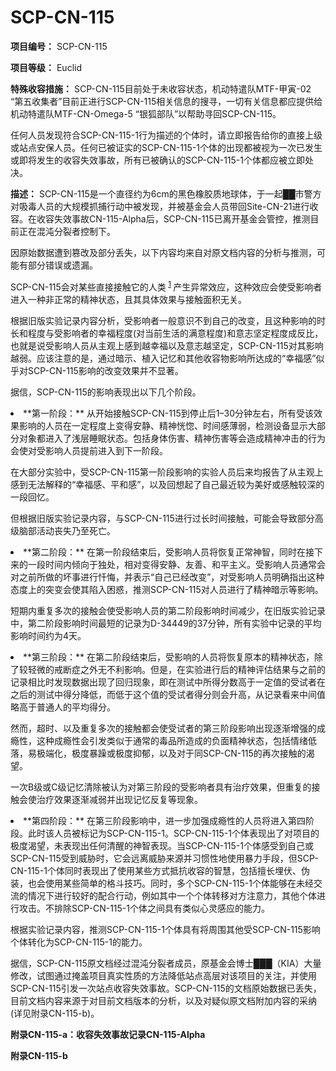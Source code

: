 # SCP-CN-115

**项目编号：** SCP-CN-115

**项目等级：** Euclid

**特殊收容措施：** SCP-CN-115目前处于未收容状态，机动特遣队MTF-甲寅-02 “第五收集者”目前正进行SCP-CN-115相关信息的搜寻，一切有关信息都应提供给机动特遣队MTF-CN-Omega-5 “银狐部队”以帮助寻回SCP-CN-115。

任何人员发现符合SCP-CN-115-1行为描述的个体时，请立即报告给你的直接上级或站点安保人员。任何已被证实的SCP-CN-115-1个体的出现都被视为一次已发生或即将发生的收容失效事故，所有已被确认的SCP-CN-115-1个体都应被立即处决。

**描述：** SCP-CN-115是一个直径约为6cm的黑色橡胶质地球体，于一起██市警方对吸毒人员的大规模抓捕行动中被发现，并被基金会人员带回Site-CN-21进行收容。在收容失效事故CN-115-Alpha后，SCP-CN-115已离开基金会管控，推测目前正在混沌分裂者控制下。

因原始数据遭到篡改及部分丢失，以下内容均来自对原文档内容的分析与推测，可能有部分错误或遗漏。

SCP-CN-115会对某些直接接触它的人类<sup class='footnoteref'>
 <a shape='rect' class='footnoteref' id='footnoteref-1' href='javascript:;' onclick='WIKIDOT.page.utils.scrollToReference(&apos;footnote-1&apos;)'>1</a>
</sup>产生异常效应，这种效应会使受影响者进入一种非正常的精神状态，且其具体效果与接触面积无关。

根据旧版实验记录内容分析，受影响者一般意识不到自己的改变，且这种影响的时长和程度与受影响者的幸福程度(对当前生活的满意程度)和意志坚定程度成反比，也就是说受影响人员从主观上感到越幸福以及意志越坚定，SCP-CN-115对其影响越弱。应该注意的是，通过暗示、植入记忆和其他收容物影响所达成的“幸福感”似乎对SCP-CN-115影响的改变效果并不显著。

据信，SCP-CN-115的影响表现出以下几个阶段。

<li>**&#31532;&#19968;&#38454;&#27573;&#65306;** 
&#20174;&#24320;&#22987;&#25509;&#35302;SCP-CN-115&#21040;&#20572;&#27490;&#21518;1&#8211;30&#20998;&#38047;&#24038;&#21491;&#65292;&#25152;&#26377;&#21463;&#35813;&#25928;&#26524;&#24433;&#21709;&#30340;&#20154;&#21592;&#22312;&#19968;&#23450;&#31243;&#24230;&#19978;&#21464;&#24471;&#23433;&#38745;&#12289;&#31934;&#31070;&#24653;&#24794;&#12289;&#26102;&#38388;&#24863;&#34180;&#24369;&#65292;&#26816;&#27979;&#35774;&#22791;&#26174;&#31034;&#22823;&#37096;&#20998;&#23545;&#35937;&#37117;&#36827;&#20837;&#20102;&#27973;&#23618;&#30561;&#30496;&#29366;&#24577;&#12290;&#21253;&#25324;&#36523;&#20307;&#20260;&#23475;&#12289;&#31934;&#31070;&#20260;&#23475;&#31561;&#20250;&#36896;&#25104;&#31934;&#31070;&#20914;&#20987;&#30340;&#34892;&#20026;&#20250;&#20351;&#23545;&#21463;&#24433;&#21709;&#20154;&#21592;&#25552;&#21069;&#36827;&#20837;&#21040;&#19979;&#19968;&#38454;&#27573;&#12290;

&#22312;&#22823;&#37096;&#20998;&#23454;&#39564;&#20013;&#65292;&#21463;SCP-CN-115&#31532;&#19968;&#38454;&#27573;&#24433;&#21709;&#30340;&#23454;&#39564;&#20154;&#21592;&#21518;&#26469;&#22343;&#25253;&#21578;&#20102;&#20174;&#20027;&#35266;&#19978;&#24863;&#21040;&#26080;&#27861;&#35299;&#37322;&#30340;&#8220;&#24184;&#31119;&#24863;&#12289;&#24179;&#21644;&#24863;&#8221;&#65292;&#20197;&#21450;&#22238;&#24819;&#36215;&#20102;&#33258;&#24049;&#26368;&#36817;&#36739;&#20026;&#32654;&#22909;&#25110;&#24863;&#35302;&#36739;&#28145;&#30340;&#19968;&#27573;&#22238;&#24518;&#12290;

&#20294;&#26681;&#25454;&#26087;&#29256;&#23454;&#39564;&#35760;&#24405;&#20869;&#23481;&#65292;&#19982;SCP-CN-115&#36827;&#34892;&#36807;&#38271;&#26102;&#38388;&#25509;&#35302;&#65292;&#21487;&#33021;&#20250;&#23548;&#33268;&#37096;&#20998;&#39640;&#32423;&#33041;&#37096;&#27963;&#21160;&#20007;&#22833;&#20035;&#33267;&#27515;&#20129;&#12290;</li>
<li>**&#31532;&#20108;&#38454;&#27573;&#65306;** 
&#22312;&#31532;&#19968;&#38454;&#27573;&#32467;&#26463;&#21518;&#65292;&#21463;&#24433;&#21709;&#20154;&#21592;&#23558;&#24674;&#22797;&#27491;&#24120;&#31070;&#26234;&#65292;&#21516;&#26102;&#22312;&#25509;&#19979;&#26469;&#30340;&#19968;&#27573;&#26102;&#38388;&#20869;&#20542;&#21521;&#20110;&#29420;&#22788;&#65292;&#30456;&#23545;&#21464;&#24471;&#23433;&#38745;&#12289;&#21451;&#21892;&#12289;&#21644;&#24179;&#20027;&#20041;&#12290;&#21463;&#24433;&#21709;&#20154;&#21592;&#36890;&#24120;&#20250;&#23545;&#20043;&#21069;&#25152;&#20570;&#30340;&#22351;&#20107;&#36827;&#34892;&#24527;&#24724;&#65292;&#24182;&#34920;&#31034;&#8220;&#33258;&#24049;&#24050;&#32463;&#25913;&#21464;&#8221;&#65292;&#23545;&#21463;&#24433;&#21709;&#20154;&#21592;&#26126;&#30830;&#25351;&#20986;&#36825;&#31181;&#24577;&#24230;&#19978;&#30340;&#31361;&#21464;&#20250;&#20351;&#20854;&#38519;&#20837;&#22256;&#24785;&#65292;&#25512;&#27979;SCP-CN-115&#23545;&#20154;&#21592;&#36827;&#34892;&#20102;&#31934;&#31070;&#26263;&#31034;&#31561;&#24433;&#21709;&#12290;

&#30701;&#26399;&#20869;&#37325;&#22797;&#22810;&#27425;&#30340;&#25509;&#35302;&#20250;&#20351;&#21463;&#24433;&#21709;&#20154;&#21592;&#30340;&#31532;&#20108;&#38454;&#27573;&#24433;&#21709;&#26102;&#38388;&#20943;&#23569;&#65292;&#22312;&#26087;&#29256;&#23454;&#39564;&#35760;&#24405;&#20013;&#65292;&#31532;&#20108;&#38454;&#27573;&#24433;&#21709;&#26102;&#38388;&#26368;&#30701;&#30340;&#35760;&#24405;&#20026;D-34449&#30340;37&#20998;&#38047;&#65292;&#25152;&#26377;&#23454;&#39564;&#20013;&#35760;&#24405;&#30340;&#24179;&#22343;&#24433;&#21709;&#26102;&#38388;&#32422;&#20026;4&#22825;&#12290;</li>
<li>**&#31532;&#19977;&#38454;&#27573;&#65306;** 
&#22312;&#31532;&#20108;&#38454;&#27573;&#32467;&#26463;&#21518;&#65292;&#21463;&#24433;&#21709;&#30340;&#20154;&#21592;&#23558;&#24674;&#22797;&#21407;&#26412;&#30340;&#31934;&#31070;&#29366;&#24577;&#65292;&#38500;&#20102;&#36739;&#36731;&#24494;&#30340;&#25106;&#26029;&#30151;&#20043;&#22806;&#26080;&#19981;&#21033;&#24433;&#21709;&#12290;&#20294;&#26159;&#65292;&#22312;&#23454;&#39564;&#36827;&#34892;&#21518;&#30340;&#31934;&#31070;&#35780;&#20272;&#32467;&#26524;&#19982;&#20043;&#21069;&#30340;&#35760;&#24405;&#30456;&#27604;&#26102;&#21457;&#29616;&#25968;&#25454;&#20986;&#29616;&#20102;&#22238;&#24402;&#29616;&#35937;&#65292;&#21363;&#22312;&#27979;&#35797;&#20013;&#25152;&#24471;&#20998;&#25968;&#39640;&#20110;&#19968;&#23450;&#20540;&#30340;&#21463;&#35797;&#32773;&#22312;&#20043;&#21518;&#30340;&#27979;&#35797;&#20013;&#24471;&#20998;&#38477;&#20302;&#65292;&#32780;&#20302;&#20110;&#36825;&#20010;&#20540;&#30340;&#21463;&#35797;&#32773;&#24471;&#20998;&#21017;&#20250;&#21319;&#39640;&#65292;&#20174;&#35760;&#24405;&#30475;&#26469;&#20013;&#38388;&#20540;&#30053;&#39640;&#20110;&#26222;&#36890;&#20154;&#30340;&#24179;&#22343;&#24471;&#20998;&#12290;

&#28982;&#32780;&#65292;&#36229;&#26102;&#12289;&#20197;&#21450;&#37325;&#22797;&#22810;&#27425;&#30340;&#25509;&#35302;&#37117;&#20250;&#20351;&#21463;&#35797;&#32773;&#30340;&#31532;&#19977;&#38454;&#27573;&#24433;&#21709;&#20986;&#29616;&#36880;&#28176;&#22686;&#24378;&#30340;&#25104;&#30270;&#24615;&#65292;&#36825;&#31181;&#25104;&#30270;&#24615;&#20250;&#24341;&#21457;&#31867;&#20284;&#20110;&#36890;&#24120;&#30340;&#27602;&#21697;&#25152;&#36896;&#25104;&#30340;&#36127;&#38754;&#31934;&#31070;&#29366;&#24577;&#65292;&#21253;&#25324;&#24773;&#32490;&#20302;&#33853;&#65292;&#26131;&#26497;&#31471;&#21270;&#65292;&#26497;&#24230;&#26292;&#36481;&#25110;&#26497;&#24230;&#25233;&#37057;&#65292;&#20197;&#21450;&#23545;&#20110;&#21516;SCP-CN-115&#30340;&#20877;&#27425;&#25509;&#35302;&#30340;&#28212;&#26395;&#12290;

&#19968;&#27425;B&#32423;&#25110;C&#32423;&#35760;&#24518;&#28165;&#38500;&#34987;&#35748;&#20026;&#23545;&#31532;&#19977;&#38454;&#27573;&#30340;&#21463;&#24433;&#21709;&#32773;&#20855;&#26377;&#27835;&#30103;&#25928;&#26524;&#65292;&#20294;&#37325;&#22797;&#30340;&#25509;&#35302;&#20250;&#20351;&#27835;&#30103;&#25928;&#26524;&#36880;&#28176;&#20943;&#24369;&#24182;&#20986;&#29616;&#35760;&#24518;&#21453;&#22797;&#31561;&#29616;&#35937;&#12290;</li>
<li>**&#31532;&#22235;&#38454;&#27573;&#65306;** 
&#22312;&#31532;&#19977;&#38454;&#27573;&#24433;&#21709;&#20013;&#65292;&#36827;&#19968;&#27493;&#21152;&#24378;&#25104;&#30270;&#24615;&#30340;&#20154;&#21592;&#23558;&#36827;&#20837;&#31532;&#22235;&#38454;&#27573;&#12290;&#27492;&#26102;&#35813;&#20154;&#21592;&#34987;&#26631;&#35760;&#20026;SCP-CN-115-1&#12290;SCP-CN-115-1&#20010;&#20307;&#34920;&#29616;&#20986;&#20102;&#23545;&#39033;&#30446;&#30340;&#26497;&#24230;&#28212;&#26395;&#65292;&#26410;&#34920;&#29616;&#20986;&#20219;&#20309;&#28165;&#37266;&#30340;&#31070;&#26234;&#34920;&#29616;&#12290;&#24403;SCP-CN-115-1&#20010;&#20307;&#24863;&#21463;&#21040;&#33258;&#24049;&#25110;SCP-CN-115&#21463;&#21040;&#23041;&#32961;&#26102;&#65292;&#23427;&#20250;&#36828;&#31163;&#23041;&#32961;&#26469;&#28304;&#24182;&#20064;&#24815;&#24615;&#22320;&#20351;&#29992;&#26292;&#21147;&#25163;&#27573;&#65292;&#20294;SCP-CN-115-1&#20010;&#20307;&#21516;&#26102;&#34920;&#29616;&#20986;&#20102;&#20351;&#29992;&#26576;&#20123;&#26041;&#24335;&#25269;&#25239;&#25910;&#23481;&#30340;&#26234;&#24935;&#65292;&#21253;&#25324;&#25797;&#38271;&#22475;&#20239;&#12289;&#20266;&#35013;&#65292;&#20063;&#20250;&#20351;&#29992;&#26576;&#20123;&#31616;&#21333;&#30340;&#26684;&#26007;&#25216;&#24039;&#12290;&#21516;&#26102;&#65292;&#22810;&#20010;SCP-CN-115-1&#20010;&#20307;&#33021;&#22815;&#22312;&#26410;&#32463;&#20132;&#27969;&#30340;&#24773;&#20917;&#19979;&#36827;&#34892;&#36739;&#22909;&#30340;&#37197;&#21512;&#34892;&#21160;&#65292;&#20363;&#22914;&#20854;&#20013;&#19968;&#20010;&#20010;&#20307;&#36716;&#31227;&#23545;&#26041;&#27880;&#24847;&#21147;&#65292;&#20854;&#20182;&#20010;&#20307;&#36827;&#34892;&#25915;&#20987;&#12290;&#19981;&#25490;&#38500;SCP-CN-115-1&#20010;&#20307;&#20043;&#38388;&#20855;&#26377;&#31867;&#20284;&#24515;&#28789;&#24863;&#24212;&#30340;&#33021;&#21147;&#12290;

&#26681;&#25454;&#23454;&#39564;&#35760;&#24405;&#20869;&#23481;&#65292;&#25512;&#27979;SCP-CN-115-1&#20010;&#20307;&#20855;&#26377;&#23558;&#21608;&#22260;&#20854;&#20182;&#21463;SCP-CN-115&#24433;&#21709;&#20010;&#20307;&#36716;&#21270;&#20026;SCP-CN-115-1&#30340;&#33021;&#21147;&#12290;</li>
据信，SCP-CN-115原文档经过混沌分裂者成员，原基金会博士███（KIA）大量修改，试图通过掩盖项目真实性质的方法降低站点高层对该项目的关注，并使用SCP-CN-115引发一次站点收容失效事故。SCP-CN-115的文档原始数据已丢失，目前文档内容来源于对目前文档版本的分析，以及对疑似原文档附加内容的采纳(详见附录CN-115-b)。

**附录CN-115-a：收容失效事故记录CN-115-Alpha** 





**附录CN-115-b** 





